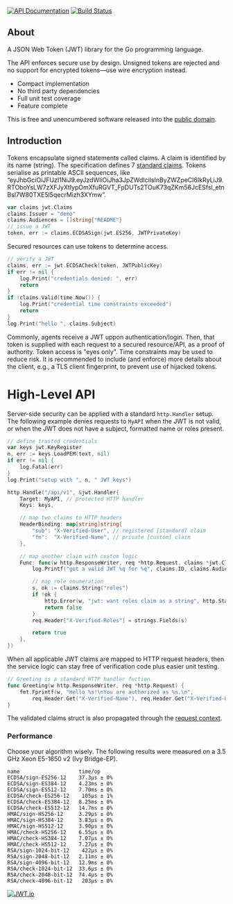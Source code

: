 [![API Documentation](https://godoc.org/github.com/pascaldekloe/jwt?status.svg)](https://godoc.org/github.com/pascaldekloe/jwt)
[![Build Status](https://travis-ci.org/pascaldekloe/jwt.svg?branch=master)](https://travis-ci.org/pascaldekloe/jwt)

## About

A JSON Web Token (JWT) library for the Go programming language.

The API enforces secure use by design. Unsigned tokens are rejected
and no support for encrypted tokens—use wire encryption instead.

* Compact implementation
* No third party dependencies
* Full unit test coverage
* Feature complete

This is free and unencumbered software released into the
[public domain](https://creativecommons.org/publicdomain/zero/1.0).


## Introduction

Tokens encapsulate signed statements called claims. A claim is identified by its
name (string). The specification defines 7
[standard claims](https://godoc.org/github.com/pascaldekloe/jwt#Registered).
Tokens serialise as printable ASCII sequences, like
“eyJhbGciOiJFUzI1NiJ9.eyJzdWIiOiJha3JpZWdlciIsInByZWZpeCI6IkRyLiJ9.RTOboYsLW7zXFJyXtIypOmXfuRGVT_FpDUTs2TOuK73qZKm56JcESfsl_etnBsl7W80TXE5l5qecrMizh3XYmw”.

```go
var claims jwt.Claims
claims.Issuer = "demo"
claims.Audiences = []string{"README"}
// issue a JWT
token, err := claims.ECDSASign(jwt.ES256, JWTPrivateKey)
```

Secured resources can use tokens to determine access.

```go
// verify a JWT
claims, err := jwt.ECDSACheck(token, JWTPublicKey)
if err != nil {
	log.Print("credentials denied: ", err)
	return
}
if !claims.Valid(time.Now()) {
	log.Print("credential time constraints exceeded")
	return
}
log.Print("hello ", claims.Subject)
```

Commonly, agents receive a JWT uppon authentication/login. Then, that token is
supplied with each request to a secured resource/API, as a proof of authority.
Token access is "eyes only". Time constraints may be used to reduce risk. It is
recommended to include (and enforce) more details about the client, e.g., a TLS
client fingerprint, to prevent use of hijacked tokens.


# High-Level API

Server-side security can be applied with a standard `http.Handler` setup.
The following example denies requests to `MyAPI` when the JWT is not valid,
or when the JWT does not have a subject, formatted name or roles present.

```go
// define trusted credentials
var keys jwt.KeyRegister
n, err := keys.LoadPEM(text, nil)
if err != nil {
	log.Fatal(err)
}
log.Print("setup with ", n, " JWT keys")

http.Handle("/api/v1", &jwt.Handler{
	Target: MyAPI, // protected HTTP handler
	Keys: keys,

	// map two claims to HTTP headers
	HeaderBinding: map[string]string{
		"sub": "X-Verified-User", // registered [standard] claim
		"fn":  "X-Verified-Name", // private [custom] claim
	},

	// map another claim with custom logic
	Func: func(w http.ResponseWriter, req *http.Request, claims *jwt.Claims) (pass bool) {
		log.Printf("got a valid JWT %q for %q", claims.ID, claims.Audiences)

		// map role enumeration
		s, ok := claims.String("roles")
		if !ok {
			http.Error(w, "jwt: want roles claim as a string", http.StatusForbidden)
			return false
		}
		req.Header["X-Verified-Roles"] = strings.Fields(s)

		return true
	},
})
```

When all applicable JWT claims are mapped to HTTP request headers, then the
service logic can stay free of verification code plus easier unit testing.

```go
// Greeting is a standard HTTP handler fuction.
func Greeting(w http.ResponseWriter, req *http.Request) {
	fmt.Fprintf(w, "Hello %s!\nYou are authorized as %s.\n",
		req.Header.Get("X-Verified-Name"), req.Header.Get("X-Verified-User"))
}
```

The validated claims struct is also propagated through the
[request context](https://godoc.org/github.com/pascaldekloe/jwt#example-Handler--Context).


### Performance

Choose your algorithm wisely. The following results were measured on a 3.5 GHz
Xeon E5-1650 v2 (Ivy Bridge-EP).

```
name                   time/op
ECDSA/sign-ES256-12    37.3µs ± 0%
ECDSA/sign-ES384-12    4.23ms ± 0%
ECDSA/sign-ES512-12    7.70ms ± 0%
ECDSA/check-ES256-12    105µs ± 1%
ECDSA/check-ES384-12   8.25ms ± 0%
ECDSA/check-ES512-12   14.7ms ± 0%
HMAC/sign-HS256-12     3.29µs ± 0%
HMAC/sign-HS384-12     3.83µs ± 0%
HMAC/sign-HS512-12     3.90µs ± 0%
HMAC/check-HS256-12    6.55µs ± 0%
HMAC/check-HS384-12    7.07µs ± 0%
HMAC/check-HS512-12    7.27µs ± 0%
RSA/sign-1024-bit-12    422µs ± 0%
RSA/sign-2048-bit-12   2.11ms ± 0%
RSA/sign-4096-bit-12   12.9ms ± 0%
RSA/check-1024-bit-12  33.6µs ± 0%
RSA/check-2048-bit-12  74.4µs ± 0%
RSA/check-4096-bit-12   203µs ± 0%
```

[![JWT.io](https://jwt.io/img/badge.svg)](https://jwt.io/)
